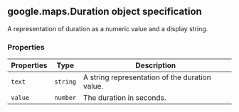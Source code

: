 <h2 id="Duration">
google.maps.Duration
object specification
</h2><p>A representation of duration as a numeric value and a display string.</p><h3 id="devsite_header_125">Properties</h3><table summary="interface Duration - Properties" width="100%">
<thead>
<tr><th>Properties</th>
<th>Type</th>
<th>Description</th>
</tr></thead>
<tbody>
<tr>
<td><code>text</code></td>
<td><code>string</code></td>
<td>A string representation of the duration value.</td>
</tr>
<tr>
<td><code>value</code></td>
<td><code>number</code></td>
<td>The duration in seconds.</td>
</tr>
</tbody>
</table>